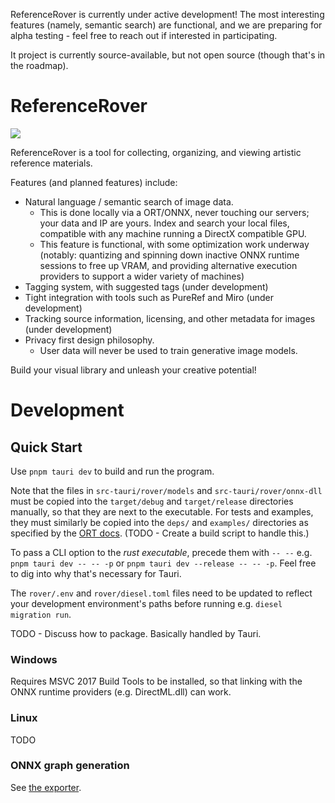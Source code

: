 ReferenceRover is currently under active development! The most interesting features (namely, semantic search) are functional, and we are preparing for alpha testing - feel free to reach out if interested in participating.

It project is currently source-available, but not open source (though that's in the roadmap).

# ReferenceRover

![](images/example-search.png)

ReferenceRover is a tool for collecting, organizing, and viewing artistic reference materials.

Features (and planned features) include:

* Natural language / semantic search of image data.
  * This is done locally via a ORT/ONNX, never touching our servers; your data and IP are yours. Index and search your local files, compatible with any machine running a DirectX compatible GPU.
  * This feature is functional, with some optimization work underway (notably: quantizing and spinning down inactive ONNX runtime sessions to free up VRAM, and providing alternative execution providers to support a wider variety of machines)
* Tagging system, with suggested tags (under development)
* Tight integration with tools such as PureRef and Miro (under development)
* Tracking source information, licensing, and other metadata for images (under development)
* Privacy first design philosophy.
  * User data will never be used to train generative image models. 

Build your visual library and unleash your creative potential!

# Development

## Quick Start

Use `pnpm tauri dev` to build and run the program.

Note that the files in `src-tauri/rover/models` and `src-tauri/rover/onnx-dll` must be copied into the `target/debug` and `target/release` directories manually, so that they are next to the executable.
For tests and examples, they must similarly be copied into the `deps/` and `examples/` directories as specified by the [ORT docs](https://docs.rs/ort/latest/ort/#windows). 
(TODO - Create a build script to handle this.)

To pass a CLI option to the *rust executable*, precede them with `-- --` e.g. `pnpm tauri dev -- -- -p` or `pnpm tauri dev --release -- -- -p`. Feel free to dig into why that's necessary for Tauri.

The `rover/.env` and `rover/diesel.toml` files need to be updated to reflect your development environment's paths before running e.g. `diesel migration run`.

TODO - Discuss how to package. Basically handled by Tauri.

### Windows

Requires MSVC 2017 Build Tools to be installed, so that linking with the ONNX runtime providers (e.g. DirectML.dll) can work.


### Linux

TODO

### ONNX graph generation

See [the exporter](https://github.com/jalberse/CLIP-to-onnx-converter).